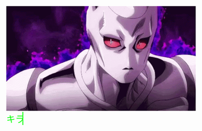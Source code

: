 <div align="center">
    <img src="https://github.com/Kevin420-KS/Kevin420-KS/blob/main/a3d5892f2e8074c0f4631e457c7c534b.gif" alt="Git GIF" width="600"/>
</div>

<div style="font-size: 24px; color: lime; font-family: Arial, sans-serif; white-space: nowrap; overflow: hidden; border-right: 2px solid lime; display: inline-block; animation: typing 4s steps(10, end), blink 0.6s step-end infinite;">
  キラークイーン バイツァ・ダスト</div>

<style>
@keyframes typing {
  from { width: 0; }
  to { width: 8ch; } /* Adjust '8ch' to match the length of your text */
}

@keyframes blink {
  from, to { border-color: transparent; }
  50% { border-color: lime; }
}
</style>
